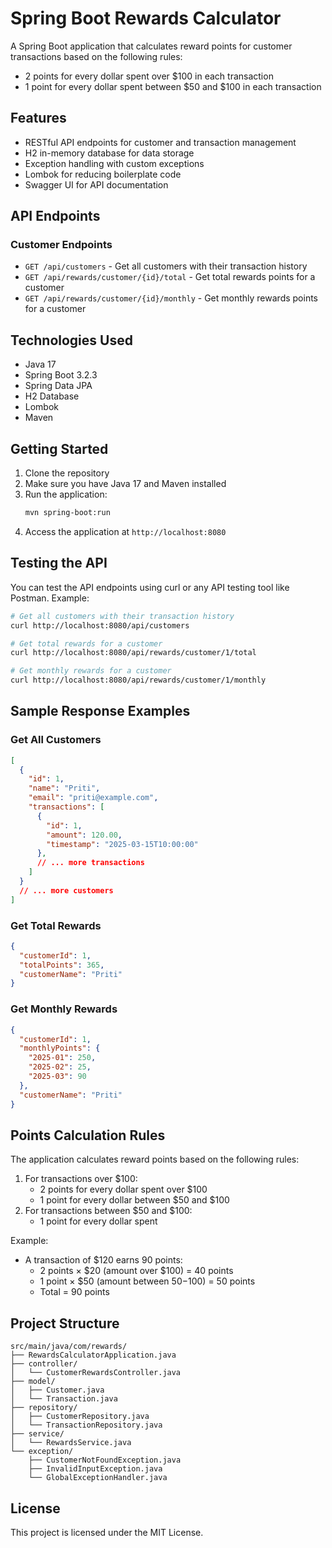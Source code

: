 # Spring Boot Rewards Calculator

A Spring Boot application that calculates reward points for customer transactions based on the following rules:
- 2 points for every dollar spent over $100 in each transaction
- 1 point for every dollar spent between $50 and $100 in each transaction

## Features

- RESTful API endpoints for customer and transaction management
- H2 in-memory database for data storage
- Exception handling with custom exceptions
- Lombok for reducing boilerplate code
- Swagger UI for API documentation

## API Endpoints

### Customer Endpoints
- `GET /api/customers` - Get all customers with their transaction history
- `GET /api/rewards/customer/{id}/total` - Get total rewards points for a customer
- `GET /api/rewards/customer/{id}/monthly` - Get monthly rewards points for a customer

## Technologies Used

- Java 17
- Spring Boot 3.2.3
- Spring Data JPA
- H2 Database
- Lombok
- Maven

## Getting Started

1. Clone the repository
2. Make sure you have Java 17 and Maven installed
3. Run the application:
   ```bash
   mvn spring-boot:run
   ```
4. Access the application at `http://localhost:8080`

## Testing the API

You can test the API endpoints using curl or any API testing tool like Postman. Example:

```bash
# Get all customers with their transaction history
curl http://localhost:8080/api/customers

# Get total rewards for a customer
curl http://localhost:8080/api/rewards/customer/1/total

# Get monthly rewards for a customer
curl http://localhost:8080/api/rewards/customer/1/monthly
```

## Sample Response Examples

### Get All Customers
```json
[
  {
    "id": 1,
    "name": "Priti",
    "email": "priti@example.com",
    "transactions": [
      {
        "id": 1,
        "amount": 120.00,
        "timestamp": "2025-03-15T10:00:00"
      },
      // ... more transactions
    ]
  }
  // ... more customers
]
```

### Get Total Rewards
```json
{
  "customerId": 1,
  "totalPoints": 365,
  "customerName": "Priti"
}
```

### Get Monthly Rewards
```json
{
  "customerId": 1,
  "monthlyPoints": {
    "2025-01": 250,
    "2025-02": 25,
    "2025-03": 90
  },
  "customerName": "Priti"
}
```

## Points Calculation Rules

The application calculates reward points based on the following rules:
1. For transactions over $100:
   - 2 points for every dollar spent over $100
   - 1 point for every dollar between $50 and $100
2. For transactions between $50 and $100:
   - 1 point for every dollar spent

Example:
- A transaction of $120 earns 90 points:
  - 2 points × $20 (amount over $100) = 40 points
  - 1 point × $50 (amount between $50-$100) = 50 points
  - Total = 90 points

## Project Structure

```
src/main/java/com/rewards/
├── RewardsCalculatorApplication.java
├── controller/
│   └── CustomerRewardsController.java
├── model/
│   ├── Customer.java
│   └── Transaction.java
├── repository/
│   ├── CustomerRepository.java
│   └── TransactionRepository.java
├── service/
│   └── RewardsService.java
└── exception/
    ├── CustomerNotFoundException.java
    ├── InvalidInputException.java
    └── GlobalExceptionHandler.java
```

## License

This project is licensed under the MIT License. 